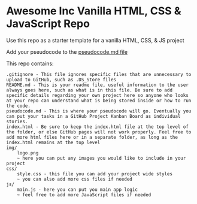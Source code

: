 # Awesome Inc Vanilla HTML, CSS & JavaScript Repo

Use this repo as a starter template for a vanilla HTML, CSS, & JS project

Add your pseudocode to the [pseudocode.md file](https://github.com/bootcamp-students/basic-repo/blob/master/pseudocode.md)

This repo contains:

```raw
.gitignore - This file ignores specific files that are unnecessary to upload to GitHub, such as .DS_Store files
README.md - This is your readme file, useful information to the user always goes here, such as what is in this file. Be sure to add specific details regarding your own project here so anyone who looks at your repo can understand what is being stored inside or how to run the code.
pseudocode.md - This is where your pseudocode will go. Eventually you can put your tasks in a GitHub Project Kanban Board as individual stories. 
index.html - Be sure to keep the index.html file at the top level of the folder, or else GitHub pages will not work properly. Feel free to add more html files here or in a separate folder, as long as the index.html remains at the top level
img/
	logo.png
	~ here you can put any images you would like to include in your project
css/
	style.css - this file you can add your project wide styles
	~ you can also add more css files if needed
js/
	main.js - here you can put you main app logic
	~ feel free to add more JavaScript files if needed
```

